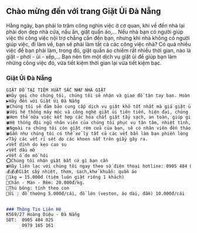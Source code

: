 ## Chào mừng đến với trang Giặt Ủi Đà Nẵng

Hằng ngày, bạn phải lo trăm công nghìn việc ở cơ quan, khi về đến nhà lại phải dọn dẹp nhà cửa, nấu ăn, giặt quần áo,... Nếu nhà bạn có người giúp việc thì công việc nội trợ chẳng cần đến bạn, nhưng khi nhà không có người giúp việc, đi làm về, bạn sẽ phải làm tất cả các công việc nhà? Có quá nhiều việc để bạn phải làm, trong đó, giặt quần áo chiếm rất nhiều thời gian, nào là giặt - phơi - ủi - xếp,... Bạn nên tìm một dịch vụ giặt ủi để giúp bạn làm những công việc đó, vừa tiết kiệm thời gian lại vừa tiết kiệm bạc.

### Giặt Ủi Đà Nẵng


```markdown
GIẶT ĐỒ TẠI TIỆM XUẤT SẮC NHƯ NHÀ GIẶT
☎️Hãy gọi cho chúng tôi, chúng tôi sẽ nhận và giao đồ tận tay bạn. Hoàn toàn miễn phí
▶️Hãy đến với Giặt Ủi Đà Nẵng
🍀Chúng tôi sẽ đảm bảo cung cấp dịch vụ giặt khô tốt nhất mà giá giặt ủi cực kỳ hợp lý với bất kỳ ai, phù hợp với khẩu hiệu: “tận tâm từ những điều nhỏ nhất” của chúng tôi.
🍀Với hệ thống máy móc và công nghệ giặt ủi tiên tiến, hiện đại, chúng tôi tiết kiệm rất nhiều thời gian cho khách hàng. 
🍀Hơn thế nữa việc kết hợp các hóa chất giặt tẩy sạch, an toàn, giúp giặt sạch và phù hợp với mọi chất liệu vải.
🍀Hệ thống đội ngũ nhân viên của chúng tôi phục vụ tận tâm, nhiệt tình, chuyên nghiệp, luôn phục vụ 24/24, đem đến cho khách hàng sự thoải mái nhất.
🍀Ngoài ra chúng tôi còn giặt rèm cửa của bạn, sẽ có nhân viên đến tháo lắp, vô cùng nhanh chóng và tiện lợi.
🍀Gần như chúng tôi có thể xử lý tất cả các vết bẩn làm bạn phiền lòng như:
✔️Tẩy các vết rỉ sét do các khoen sắt trên giầy gây ra.
✔️Vết dính do kẹo cao su
✔️Vết dầu mỡ
✔️Vết ố do mồ hôi
⭕️Chúng tôi nhận giặt bất cứ gì bạn cần
☎️Hãy liên lạc với chúng tôi ngay theo số điện thoại hotline: 0905 484 025 hoặc 0979 165 161
💰💰💰Giặt sấy nhiệt, thơm, sạch,khử khuẩn: quần áo
🔷1kg = 15.000đ (tiệm luôn giặt riêng 1 khách)
🔷Chăn - Màn - Rèm: 20.000đ/kg.
🔷Thú bông: tính theo con
🔷Ủi : đồ thường 5.000đ/cái, đồ lớn (veston, áo dài, đầm) 10.000đ/cái 


### Thông Tin Liên Hệ
K569/27 Hoàng Diệu - Đà Nẵng
SĐT:  0905 484 025
      0979 165 161

